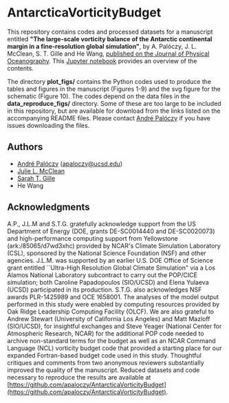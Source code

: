 # AntarcticaVorticityBudget

This repository contains codes and processed datasets for a manuscript entitled **"The large-scale vorticity balance of the Antarctic continental margin in a fine-resolution global simulation"**, by A. Palóczy, J. L. McClean, S. T. Gille and He Wang, [published on the Journal of Physical Oceanography](https://journals.ametsoc.org/jpo/article/doi/10.1175/JPO-D-19-0307.1/348316/The-large-scale-vorticity-balance-of-the-Antarctic). This [Jupyter notebook](https://nbviewer.jupyter.org/github/apaloczy/AntarcticaVorticityBudget/blob/master/index.ipynb) provides an overview of the contents.

The directory **plot_figs/** contains the Python codes used to produce the tables and figures in the manuscript (Figures 1-9) and the svg figure for the schematic (Figure 10). The codes depend on the data files in the **data_reproduce_figs/** directory. Some of these are too large to be included in this repository, but are available for download from the links listed on the accompanying README files. Please contact [André Palóczy](mailto:apaloczy@ucsd.edu) if you have issues downloading the files.

## Authors
* [André Palóczy](http://scrippsscholars.ucsd.edu/apaloczy) (<apaloczy@ucsd.edu>)
* [Julie L. McClean](http://scrippsscholars.ucsd.edu/jmcclean)
* [Sarah T. Gille](http://scrippsscholars.ucsd.edu/sgille)
* He Wang

## Acknowledgments
A.P., J.L.M and S.T.G. gratefully acknowledge support from the US Department of Energy (DOE, grants DE-SC0014440 and DE-SC0020073) and high-performance computing support from Yellowstone (ark:/85065/d7wd3xhc) provided by NCAR's Climate Simulation Laboratory (CSL), sponsored by the National Science Foundation (NSF) and other agencies. J.L.M. was supported by an earlier U.S. DOE Office of Science grant entitled ``Ultra-High Resolution Global Climate Simulation" via a Los Alamos National Laboratory subcontract to carry out the POP/CICE simulation; both Caroline Papadopoulos (SIO/UCSD) and Elena Yulaeva (UCSD) participated in its production. S.T.G. also acknowledges NSF awards PLR-1425989 and OCE 1658001. The analyses of the model output performed in this study were enabled by computing resources provided by Oak Ridge Leadership Computing Facility (OLCF). We are also grateful to Andrew Stewart (University of California Los Angeles) and Matt Mazloff (SIO/UCSD), for insightful exchanges and Steve Yeager (National Center for Atmospheric Research, NCAR) for the additional POP code needed to archive non-standard terms for the budget as well as an NCAR Command Language (NCL) vorticity budget code that provided a starting place for our expanded Fortran-based budget code used in this study. Thoughtful critiques and comments from two anonymous reviewers substantially improved the quality of the manuscript. Reduced datasets and code necessary to reproduce the results are available at [https://github.com/apaloczy/AntarcticaVorticityBudget](https://github.com/apaloczy/AntarcticaVorticityBudget).
